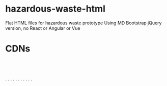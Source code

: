 # hazardous-waste-html
Flat HTML files for hazardous waste prototype
Using MD Bootstrap jQuery version, no React or Angular or Vue

# CDNs

<!-- Font Awesome --><br>
<link rel="stylesheet" href="https://maxcdn.bootstrapcdn.com/font-awesome/4.7.0/css/font-awesome.min.css"><br>
<br>
<!-- Bootstrap core CSS -->. 
<link href="https://cdnjs.cloudflare.com/ajax/libs/twitter-bootstrap/4.1.3/css/bootstrap.min.css" rel="stylesheet">. 
  
<!-- Material Design Bootstrap -->. 
<link href="https://cdnjs.cloudflare.com/ajax/libs/mdbootstrap/4.5.14/css/mdb.min.css" rel="stylesheet">. 
  
<!-- JQuery -->. 
<script type="text/javascript" src="https://cdnjs.cloudflare.com/ajax/libs/jquery/3.3.1/jquery.min.js"></script>. 
  
<!-- Bootstrap tooltips -->. 
<script type="text/javascript" src="https://cdnjs.cloudflare.com/ajax/libs/popper.js/1.14.4/umd/popper.min.js"></script>. 
  
<!-- Bootstrap core JavaScript -->. 
<script type="text/javascript" src="https://cdnjs.cloudflare.com/ajax/libs/twitter-bootstrap/4.1.3/js/bootstrap.min.js"></script>  
  
<!-- MDB core JavaScript -->. 
<script type="text/javascript" src="https://cdnjs.cloudflare.com/ajax/libs/mdbootstrap/4.5.14/js/mdb.min.js"></script>. 

